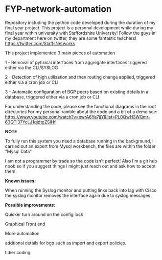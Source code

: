 # FYP-network-automation
Repository including the python code developed during the duration of my final year project.
This project is a personal development while during my final year within university with Staffordshire University!
Follow the guys in my department here on twitter, they are some fantastic teachers! https://twitter.com/StaffsNetworks

This project implemented 3 main pieces of automation

1 - Removal of pyhsical interfaces from aggregate interfaces triggered either via the CLI/SYSLOG

2 - Detection of high utilisation and then routing change applied, triggered either via a cron job or CLI

3 - Automatic configuration of BGP peers based on existing details in a database, triggered either via a cron job or CLI

For understanding the code, please see the functional diagrams in the root directories
For my personal ramble about the code and a bit of a demo see: https://www.youtube.com/watch?v=ewrA6Ya7jjY&list=PL0QwH3WQmr-63QTi37YcLJ1qjdtgZSIHf




**NOTE**

To fully run this system you need a database running in the background, I carried out an export from Mysql workbench, the files are within the folder "Mysql Data"

I am not a programmer by trade so the code isn't perfect!
Also I'm a git hub noob so if you suggest things I might just reach out and ask how to accept them.




**Known issues:**

When running the Syslog monitor and putting links back into lag with Cisco the syslog monitor removes the interface again due to syslog messages


**Possible improvements:**

Quicker turn around on the config lock

Graphical Front end

More automation

addtional details for bgp such as import and export policies.

tidier coding



